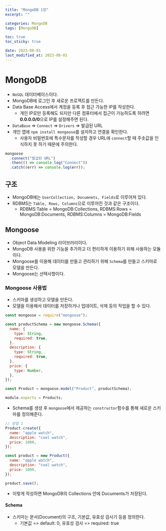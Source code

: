 ```yaml
---
title: "MongoDB 1장"
excerpt: ""

categories: MongoDB
tags: [MongoDB]

toc: true
toc_sticky: true

date: 2023-08-01
last_modified_at: 2023-08-01
---
```


# MongoDB

- `NoSQL` 데이터베이스이다.
- MongoDB에 로그인 후 새로운 프로젝트를 만든다.
- Data Base Access에서 계정을 등록 후 접근 가능한 IP를 작성한다.
  - 개인 IP로만 등록해도 되지만 다른 컴퓨터에서 접근이 가능하도록 하려면 **0.0.0.0/0**으로 IP를 설정해주면 된다.
- `DataBase` => `Connect` => `Drivers` => 발급된 URL
- 개인 앱에 `npm install mongoose`를 설치하고 연결을 확인한다.
  - 사용자 비밀번호에 특수문자를 작성할 경우 URL에 `connect`할 때 주솟값을 인식하지 못 하기 때문에 주의한다.

```js
mongoose
  .connect("발급된 URL")
  .then(() => console.log("Connect"))
  .catch((err) => console.log(err));
```

## 구조

- MongoDB에는 `UserCollection, Documnets, Fields`로 이루어져 있다.
- RDBMS는 `Table, Rows, Columns`으로 이루어진 것과 같은 구조이다.
  - RDBMS:Table = MongoDB:Collections, RDBMS:Rows = MongoDB:Documents, RDBMS:Columns = MongoDB:Fields

## Mongoose

- Object Data Modeling 라이브러리이다.
- MongoDB 사용을 위한 기능을 추가하고 더 편리하게 이용하기 위해 사용하는 모듈이다.
- Mongoose를 이용해 데이터를 만들고 관리하기 위해 `Schema`를 만들고 스키마로 모델을 만든다.
- Mongoose는 선택사항이다.

### Mongoose 사용법

- 스키마를 생성하고 모델을 만든다.
- 모델을 이용해서 데이터를 저장하거나 업데이트, 삭제 등의 작업을 할 수 있다.

```js
const mongoose = require("mongoose");

const productSchema = new mongoose.Schema({
  name: {
    type: String,
    required: true,
  },
  description: {
    type: String,
    required: true,
  },
  price: {
    type: Number,
  },
});

const Product = mongoose.model("Product", productSchema);

module.exports = Products;
```

- Schema를 생성 후 `mongoose`에서 제공하는 `constructor`함수를 통해 새로운 스키마를 정의해준다.

```js
// 방법 1
Product.create({
  name: "apple watch",
  description: "cool watch",
  price: 1000,
});

const product = new Product({
  name: "apple watch",
  description: "cool watch",
  price: 1000,
});

product.save();
```

- 이렇게 작성하면 MongoDB의 Collections 안에 Documents가 저장된다.

#### Schema

- 스키마는 문서(Document)의 구조, 기본값, 유효성 검사기 등을 정의한다.
  - 기본값 => default: 0, 유효성 검사 => required: true
